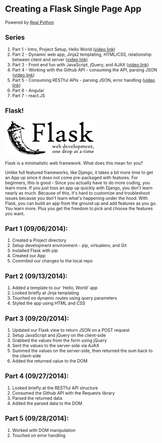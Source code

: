 # Creating a Flask Single Page App

Powered by [Real Python](https://realpython.com)

## Series

1. Part 1 - Intro, Project Setup, Hello World ([video link](https://www.youtube.com/watch?v=gegrALNqdro))
1. Part 2 - Dynamic web app, Jinja2 templating, HTML/CSS, relationship between client and server ([video link](https://www.youtube.com/watch?v=9bum8TDd8Ag))
1. Part 3 - Front end fun with JavaScript, jQuery, and AJAX ([video link](http://youtu.be/C88eNjVUDCM))
1. Part 4 - Working with the Github API - consuming the API, parsing JSON ([video link](http://youtu.be/Yo-RxGCpJ9s))
1. Part 5 - Consuming RESTful APIs - parsing JSON, error handling ([video link](http://youtu.be/aLAsgS1IHd8))
1. Part 6 - Angular
1. Part 7 - react.JS

## Flask!

![flask_logo](flask.png)

Flask is a minimalistic web framework. What does this mean for you?

Unlike full featured frameworks, like Django, it takes a bit more time to get an App up since it does not come pre-packaged with features. For beginners, this is good - Since you actually have to do more coding, you learn more. If you just toss an app up quickly with Django, you don't learn nearly as much. Because of this, it's hard to customize and troubleshoot issues because you don't learn what's happening under the hood. With Flask, you can build an app from the ground up and add features as you go. You learn more. Plus you get the freedom to pick and choose the features you want.

## Part 1 (09/06/2014):

1. Created a Project directory
1. Setup development environment - pip, virtualenv, and Git
1. Installed Flask with pip
1. Created our App
1. Commited our changes to the local repo

## Part 2 (09/13/2014):

1. Added a template to our 'Hello, World' app
1. Looked briefly at Jinja templating
1. Touched on dynamic routes using query parameters
1. Styled the app using HTML and CSS

## Part 3 (09/20/2014):

1. Updated our Flask view to return JSON on a POST request
1. Setup JavaScript and jQuery on the client-side
1. Grabbed the values from the form using jQuery
1. Sent the values to the server-side via AJAX
1. Summed the values on the server-side, then returned the sum back to the client-side
1. Added the returned value to the DOM

## Part 4 (09/27/2014):

1. Looked briefly at the RESTful API structure
1. Consumed the Github API with the Requests library
1. Parsed the returned data
1. Added the parsed data to the DOM

## Part 5 (09/28/2014):

1. Worked with DOM manipulation
1. Touched on error handling
